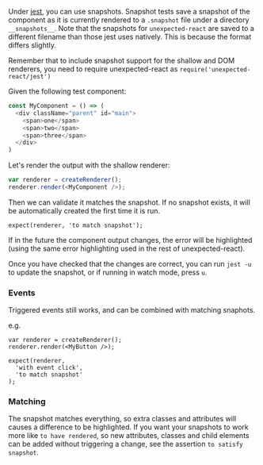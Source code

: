 Under [jest](https://facebook.github.io/jest/), you can use snapshots. Snapshot tests save a snapshot of the component as it is currently rendered to a `.snapshot` file under a directory `__snapshots__`. Note that the snapshots for `unexpected-react` are saved to a different filename than those jest uses natively. This is because the format differs slightly.

Remember that to include snapshot support for the shallow and DOM renderers, you need to require unexpected-react as `require('unexpected-react/jest')`

Given the following test component:

```js
const MyComponent = () => (
  <div className="parent" id="main">
    <span>one</span>
    <span>two</span>
    <span>three</span>
  </div>
)
```

Let's render the output with the shallow renderer:

```js
var renderer = createRenderer();
renderer.render(<MyComponent />);
```

Then we can validate it matches the snapshot.  If no snapshot exists, it will be automatically created the first time it is run.      

```js#evaluate:false
expect(renderer, 'to match snapshot');
```

If in the future the component output changes, the error will be highlighted (using the same error highlighting used in the rest of unexpected-react).

Once you have checked that the changes are correct, you can run `jest -u` to update the snapshot, or if running in watch mode, press `u`.

### Events
Triggered events still works, and can be combined with matching snaphots.

e.g.

```js#evaluate:false
var renderer = createRenderer();
renderer.render(<MyButton />);

expect(renderer, 
  'with event click', 
  'to match snapshot'
);
```


### Matching

The snapshot matches everything, so extra classes and attributes will causes a difference to be highlighted.  If you want your snapshots to work more like `to have rendered`, so new attributes, classes and child elements can be added without triggering a change, see the assertion `to satisfy snapshot`.

